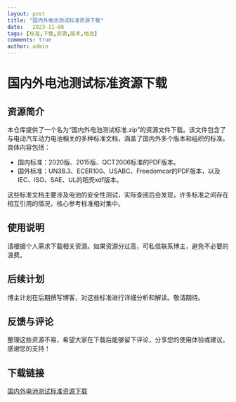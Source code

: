 ```yaml
---
layout: post
title: "国内外电池测试标准资源下载"
date:   2023-11-08
tags: [标准,下载,资源,版本,电池]
comments: true
author: admin
---
```

# 国内外电池测试标准资源下载

## 资源简介

本仓库提供了一个名为“国内外电池测试标准.zip”的资源文件下载。该文件包含了与电动汽车动力电池相关的多种标准文档，涵盖了国内外多个版本和组织的标准。具体内容包括：

- 国内标准：2020版、2015版、QCT2006标准的PDF版本。
- 国外标准：UN38.3、ECER100、USABC、Freedomcar的PDF版本，以及IEC、ISO、SAE、UL的稻壳xdf版本。

这些标准文档主要涉及电池的安全性测试，实际查阅后会发现，许多标准之间存在相互引用的情况，核心参考标准相对集中。

## 使用说明

请根据个人需求下载相关资源。如果资源分过高，可私信联系博主，避免不必要的浪费。

## 后续计划

博主计划在后期撰写博客，对这些标准进行详细分析和解读。敬请期待。

## 反馈与评论

整理这些资源不易，希望大家在下载后能够留下评论，分享您的使用体验或建议。感谢您的支持！

## 下载链接

[国内外电池测试标准资源下载](https://pan.quark.cn/s/aeb35d8cc4c9)